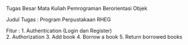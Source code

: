 Tugas Besar Mata Kuliah Pemrograman Berorientasi Objek

Judul Tugas : Program Perpustakaan RHEG

Fitur : 1. Authentication (Login dan Register) <br>
        2. Authorization
        3. Add book
        4. Borrow a book
        5. Return borrowed books
